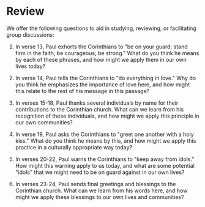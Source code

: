 # Review

We offer the following questions to aid in studying, reviewing, or facilitating group discussions:

1. In verse 13, Paul exhorts the Corinthians to "be on your guard; stand firm in the faith; be courageous; be strong." What do you think he means by each of these phrases, and how might we apply them in our own lives today?

2. In verse 14, Paul tells the Corinthians to "do everything in love." Why do you think he emphasizes the importance of love here, and how might this relate to the rest of his message in this passage?

3. In verses 15-18, Paul thanks several individuals by name for their contributions to the Corinthian church. What can we learn from his recognition of these individuals, and how might we apply this principle in our own communities?

4. In verse 19, Paul asks the Corinthians to "greet one another with a holy kiss." What do you think he means by this, and how might we apply this practice in a culturally appropriate way today?

5. In verses 20-22, Paul warns the Corinthians to "keep away from idols." How might this warning apply to us today, and what are some potential "idols" that we might need to be on guard against in our own lives?

6. In verses 23-24, Paul sends final greetings and blessings to the Corinthian church. What can we learn from his words here, and how might we apply these blessings to our own lives and communities?

